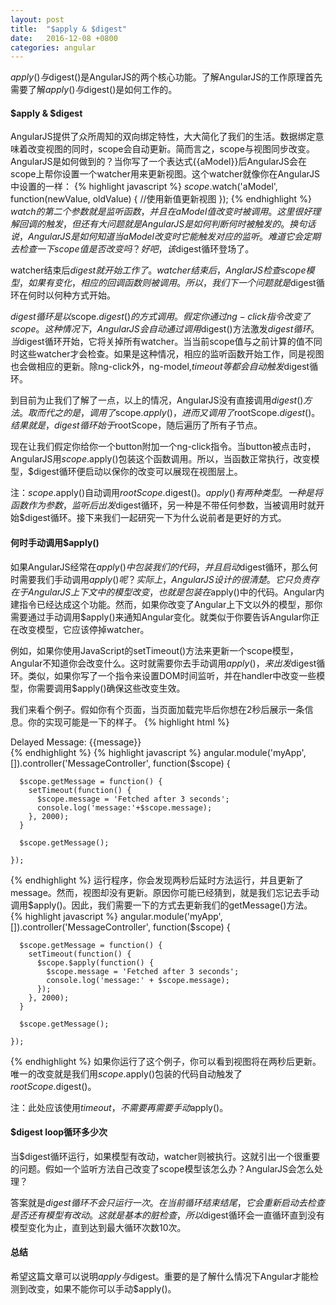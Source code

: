 ```yaml
---
layout: post
title:  "$apply & $digest"
date:   2016-12-08 +0800
categories: angular
---
```


$apply()与$digest()是AngularJS的两个核心功能。了解AngularJS的工作原理首先需要了解$apply()与$digest()是如何工作的。

#### $apply & $digest

AngularJS提供了众所周知的双向绑定特性，大大简化了我们的生活。数据绑定意味着改变视图的同时，scope会自动更新。简而言之，scope与视图同步改变。AngularJS是如何做到的？当你写了一个表达式{{aModel}}后AngularJS会在scope上帮你设置一个watcher用来更新视图。这个watcher就像你在AngularJS中设置的一样：
{% highlight javascript %}
$scope.$watch('aModel', function(newValue, oldValue) {
  //使用新值更新视图
});
{% endhighlight %}
$watch的第二个参数就是监听函数，并且在aModel值改变时被调用。这里很好理解回调的触发，但还有大问题就是AngularJS是如何判断何时被触发的。换句话说，AngularJS是如何知道当aModel改变时它能触发对应的监听。难道它会定期去检查一下scope值是否改变吗？好吧，该$digest循环登场了。

watcher结束后$digest就开始工作了。watcher结束后，AnglarJS检查scope模型，如果有变化，相应的回调函数则被调用。所以，我们下一个问题就是$digest循环在何时以何种方式开始。

$digest循环是以$scope.$digest()的方式调用。假定你通过ng-click指令改变了scope。这种情况下，AngularJS会自动通过调用$digest()方法激发$digest循环。当$digest循环开始，它将关掉所有watcher。当当前scope值与之前计算的值不同时这些watcher才会检查。如果是这种情况，相应的监听函数开始工作，同是视图也会做相应的更新。除ng-click外，ng-model,$timeout等都会自动触发$digest循环。

到目前为止我们了解了一点，以上的情况，AngularJS没有直接调用$digest()方法。取而代之的是，调用了$scope.$apply()，进而又调用了$rootScope.$digest()。结果就是，digest循环始于$rootScope，随后遍历了所有子节点。

现在让我们假定你给你一个button附加一个ng-click指令。当button被点击时，AngularJS用$scope.$apply()包装这个函数调用。所以，当函数正常执行，改变模型，$digest循环便启动以保你的改变可以展现在视图层上。

注：$scope.$apply()自动调用$rootScope.$digest()。$apply()有两种类型。一种是将函数作为参数，监听后出发$digest循环，另一种是不带任何参数，当被调用时就开始$digest循环。接下来我们一起研究一下为什么说前者是更好的方式。

#### 何时手动调用$apply()

如果AngularJS经常在$apply()中包装我们的代码，并且启动$digest循环，那么何时需要我们手动调用$apply()呢？实际上，AngularJS设计的很清楚。它只负责存在于AngularJS上下文中的模型改变，也就是包装在$apply()中的代码。Angular内建指令已经达成这个功能。然而，如果你改变了Angular上下文以外的模型，那你需要通过手动调用$apply()来通知Angular变化。就类似于你要告诉Angular你正在改变模型，它应该停掉watcher。

例如，如果你使用JavaScript的setTimeout()方法来更新一个scope模型，Angular不知道你会改变什么。这时就需要你去手动调用$apply()，来出发$digest循环。类似，如果你写了一个指令来设置DOM时间监听，并在handler中改变一些模型，你需要调用$apply()确保这些改变生效。

我们来看个例子。假如你有个页面，当页面加载完毕后你想在2秒后展示一条信息。你的实现可能是一下的样子。
{% highlight html %}
<body ng-app="myApp">
   <div ng-controller="MessageController">
     Delayed Message: {{message}}
   </div>  
</body>
{% endhighlight %}
{% highlight javascript %}
angular.module('myApp',[]).controller('MessageController', function($scope) {
    
      $scope.getMessage = function() {
        setTimeout(function() {
          $scope.message = 'Fetched after 3 seconds';
          console.log('message:'+$scope.message);
        }, 2000);
      }
      
      $scope.getMessage();
    
    });
{% endhighlight %}
运行程序，你会发现两秒后延时方法运行，并且更新了message。然而，视图却没有更新。原因你可能已经猜到，就是我们忘记去手动调用$apply()。因此，我们需要一下的方式去更新我们的getMessage()方法。
{% highlight javascript %}
angular.module('myApp',[]).controller('MessageController', function($scope) {
    
      $scope.getMessage = function() {
        setTimeout(function() {
          $scope.$apply(function() {
            $scope.message = 'Fetched after 3 seconds'; 
            console.log('message:' + $scope.message);
          });
        }, 2000);
      }
      
      $scope.getMessage();
    
    });
{% endhighlight %}
如果你运行了这个例子，你可以看到视图将在两秒后更新。唯一的改变就是我们用$scope.$apply()包装的代码自动触发了$rootScope.$digest()。

注：此处应该使用$timeout，不需要再需要手动$apply()。

#### $digest loop循环多少次

当$digest循环运行，如果模型有改动，watcher则被执行。这就引出一个很重要的问题。假如一个监听方法自己改变了scope模型该怎么办？AngularJS会怎么处理？

答案就是$digest循环不会只运行一次。在当前循环结束结尾，它会重新启动去检查是否还有模型有改动。这就是基本的脏检查，所以$digest循环会一直循环直到没有模型变化为止，直到达到最大循环次数10次。

#### 总结

希望这篇文章可以说明$apply与$digest。重要的是了解什么情况下Angular才能检测到改变，如果不能你可以手动$apply()。
